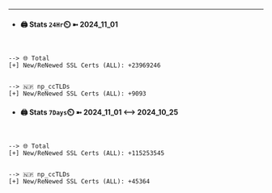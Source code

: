 

---
- #### 🖨️ **Stats** `24Hr`⏲️ ➼ 2024_11_01
```console


--> 🌐 Total
[+] New/ReNewed SSL Certs (ALL): +23969246


--> 🇳🇵 np_ccTLDs
[+] New/ReNewed SSL Certs (ALL): +9093

```

- #### 🖨️ **Stats** `7Days`⏲️ ➼ 2024_11_01 <--> 2024_10_25
```console


--> 🌐 Total
[+] New/ReNewed SSL Certs (ALL): +115253545


--> 🇳🇵 np_ccTLDs
[+] New/ReNewed SSL Certs (ALL): +45364

```

